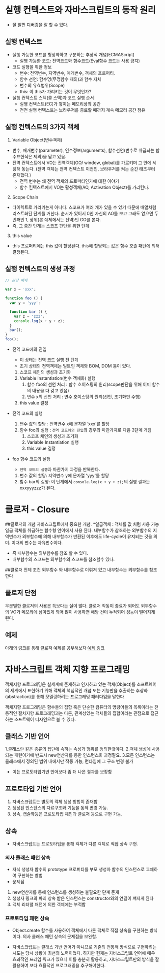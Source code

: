 # 실행 컨텍스트와 자바스크립트의 동작 원리
  * 잘 알면 디버깅을 잘 할 수 있다.
## 실행 컨텍스트
  * 실행 가능한 코드를 형상화하고 구분하는 추상적 개념(ECMAScript)
    * 실행 가능한 코드: 전역코드와 함수코드(Eval함수 코드는 사용 금지)
  * 코드 실행을 위한 정보
    * 변수: 전역변수, 지역변수, 매개변수, 객체의 프로퍼티.
    * 함수 선언: 함수명(무명함수 제외)과 함수 자체  
    * 변수의 유효범위(Scope)
    * this: 이 this가 가리키는 것이 무엇인가?
 * 실행 컨텍스트 스택(콜 스택)과 코드 실행 순서
   * 실행 컨텍스트(EC)가 쌓이는 메모리상의 공간
   * 전전 실행 컨텍스트는 브라우저를 종료할 때까지 계속 메모리 공간 점유

## 실행 컨텍스트의 3가지 객체
  1. Variable Object(변수객체)
  * 변수, 매개변수(parameter), 인수정보(arguments), 함수선언(변수로 취급되는 함수표현식은 제외)을 담고 있음.
  * 전역 컨텍스트에서 VO는 전역객체(GO/ window, global)를 가르키며 그 안에 세팅해 놓는다. (전역 객체는 전역 컨텍스트 이전인, 브라우저를 켜는 순간 태초부터 존재했다.)
    * 전역 변수는 왜 전역 객체의 프로퍼티인가에 대한 이야기
    * 함수 컨텍스트에서 VO는 활성객체(AO, Activation Object)를 가리킨다.

  2. Scope Chain
  * 다이렉트로 가리키는게 아니다. 스코프가 여러 개가 있을 수 있기 때문에 배열처럼 리스트화된 단계를 거친다. 순서가 있어서 0인 자신의 AO를 보고 그래도 없으면 두번째인 1, 상위(본 예제에서는 전역)인 GO를 본다.
   * 즉, 그 중간 단계는 스코프 판단을 위한 단계

  3. this value
  * this 프로퍼티에는 this 값이 할당된다. this에 할당되는 값은 함수 호출 패턴에 의해 결정된다.

## 실행 컨텍스트의 생성 과정
  ```javascript
  // 판단 예제

  var x = 'xxx';

  function foo () {
    var y = 'yyy';

    function bar () {
      var z = 'zzz';
      console.log(x + y + z);
    }
    bar();
  }
  foo();
  ```
  
  * 전역 코드에의 진입
    * 이 상태는 전역 코드 실행 전 단계
    * 초기 상태의 전역객체는 빌트인 객체와 BOM, DOM 등이 있다.
    1. 스코프 체인의 생성과 초기화
    2. Variable Instantiation(변수 객체화) 실행
        1. 함수 foo의 선언 처리 : 함수 호이스팅의 원리(scope판단을 위해 이미 함수의 내용을 다 갖고 있음)
        2.  변수 x의 선언 처리 : 변수 호이스팅의 원리(선언, 초기화만 수행)
    3. this value 결정

  * 전역 코드의 실행
    1. 변수 값의 할당 : 전역변수 x에 문자열 ‘xxx’를 할당
    2. 함수 foo의 실행 : `전역 코드에의 진입`의 경우와 마찬가지로 다음 3단계 거침
        1. 스코프 체인의 생성과 초기화
        2. Variable Instantiation 실행
        3.  this value 결정

  * foo 함수 코드의 실행
    * `전역 코드의 실행`과 마찬가지 과정을 반복한다.
    1. 변수 값의 할당: 지역변수 y에 문자열 'yyy'를 할당
    2. 함수 bar의 실행: 이 단계에서 `console.log(x + y + z);`의 실행 결과는 xxxyyyzzz가 된다.


# 클로저 - Closure

##클로저의 개념
자바스크립트에서 중요한 개념. 
*일급객체 : 객체를 값 처럼 사용 가능
일급 객체를 취급하는 함수형 언어에서 사용 된다.
내부함수가 참조하는 외부함수의 지역변수가 외부함수에 의해 내부함수가 반환된 이후에도 life-cycle이 유지되는 것을 의미. 이때의 변수는 자유변수이다.
 - 즉 내부함수는 외부함수를 참조 할 수 있다.
 - 내부함수의 스코프는 외부함수의 스코프를 참조할수 있다.


##클로저 전제 조건
 외부함수 와 내부함수로 이뤄져 있고 내부함수는 외부함수를 참조한다

## 클로저 단점
무분별한 클로저의 사용은 득보다는 실이 많다. 클로저 작동이 종료가 되어도 외부함수 의 VO가 메모리에 남아있게 되어 많이 사용하면 해당 건이 누적되어 성능이 떨어지게 된다. 

## 예제
아래의 링크를 통해 클로저 예제를 공부해보자
[예제 링크](http://poiemaweb.com/js-closure#2-클로저의-활용)

# 자바스크립트 객체 지향 프로그래밍
객체지향 프로그래밍은 실세계에 존재하고 인지하고 있는 객체(Object)를 소프트웨어의 세계에서 표현하기 위해 객체의 핵심적인 개념 또는 기능만을 추출하는 추상화(abstraction)를 통해 모델링하려는 프로그래밍 패러다임을 말한다

객체지향 프로그래밍은 함수들의 집합 혹은 단순한 컴퓨터의 명령어들의 목록이라는 전통적인 절차지향 프로그래밍과는 다른, 관계성있는 객체들의 집합이라는 관점으로 접근하는 소프트웨어 디자인으로 볼 수 있다.

## 클래스 기반 언어
1.클래스란 같은 종류의 집단에 속하는 속성과 행위를 정의한것이다.
2.객체 생성에 사용되는 패턴이기에 반드시 new연산자를 통한 인스턴스화 과정필요.
3.모든 인스턴스는 클래스에서 정의된 범위 내에서만 작동 가능, 런타임에 그 구조 변경 불가
 - 이는 프로토타입기반 언어보다 좀 더 나은 결과를 보장함

## 프로토타입 기반 언어
1. 자바스크립트는 별도의 객체 생성 방법이 존재함
2. 생성된 인스턴스의 자료구조와 기능을 동적 변경 가능.
3. 상속, 캡슐화등은 프로토타입 체인과 클로저 등으로 구현 가능.

## 상속
- 자바스크립트는 프로토타입을 통해 객체가 다른 객체로 직접 상속 구현.
### 의사 클래스 패턴 상속
- 자식 생성자 함수의 prototype 프로퍼티를 부모 생성자 함수의 인스턴스로 교체하여 구현하는 방법
- 문제점
 1) new연산자를 통해 인스턴스를 생성하는 불필요한 단계 존재
 2) 생성자 링크의 파괴 상속 받은 인스턴스는 constructor와의 연결이 꺠지게 된다
 3) 객체 리터럴 패턴에 의한 객체에는 부적합

### 프로토타입 패턴 상속
-  Object.create 함수를 사용하여 객체에서 다른 객체로 직접 상속을 구현하는 방식이다. 의사 클래스 패턴 상속의 문제점을 보완함.


* 자바스크립트는 클래스 기반 언어가 아니므로 기존의 전통적 방식으로 구현하려는 시도는 당시 상황에 최선의 노력이었다. 하지만 현재는 자바스크립트 언어에 매우 효과적인 프레임 워크가 있으니 이를 충분히 활용하고, 자바스크립트만의 방식을 잘 활용하여 보다 효율적인 프로그래밍을 추구해야한다. 



